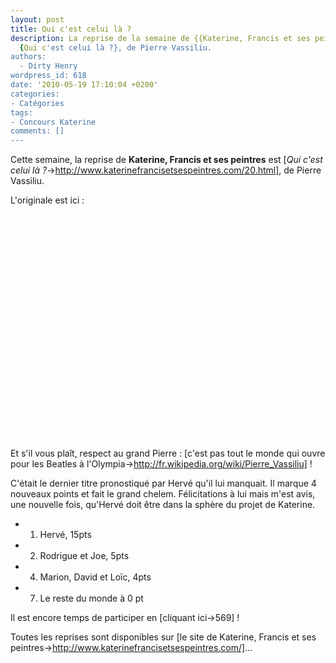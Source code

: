 ```yaml
---
layout: post
title: Qui c'est celui là ?
description: La reprise de la semaine de {{Katerine, Francis et ses peintres}} est
  {Qui c'est celui là ?}, de Pierre Vassiliu.
authors:
  - Dirty Henry
wordpress_id: 618
date: '2010-05-19 17:10:04 +0200'
categories:
- Catégories
tags:
- Concours Katerine
comments: []
---
```

Cette semaine, la reprise de __Katerine, Francis et ses peintres__ est [*Qui c'est celui là ?*->http://www.katerinefrancisetsespeintres.com/20.html], de Pierre Vassiliu.

L'originale est ici :

<object width="480" height="360"><param name="movie" value="http://www.dailymotion.com/swf/video/xdi2a"></param><param name="allowFullScreen" value="true"></param><param name="allowScriptAccess" value="always"></param><embed type="application/x-shockwave-flash" src="http://www.dailymotion.com/swf/video/xdi2a" width="480" height="360" allowfullscreen="true" allowscriptaccess="always"></embed></object>

Et s'il vous plaît, respect au grand Pierre : [c'est pas tout le monde qui ouvre pour les Beatles à l'Olympia->http://fr.wikipedia.org/wiki/Pierre_Vassiliu] !

C'était le dernier titre pronostiqué par Hervé qu'il lui manquait. Il marque 4 nouveaux points et fait le grand chelem. Félicitations à lui mais m'est avis, une nouvelle fois, qu'Hervé doit être dans la sphère du projet de Katerine.

- 1. Hervé, 15pts
- 2. Rodrigue et Joe, 5pts
- 4. Marion, David et Loïc, 4pts
- 7. Le reste du monde à 0 pt

Il est encore temps de participer en [cliquant ici->569] !

Toutes les reprises sont disponibles sur [le site de Katerine, Francis et ses peintres->http://www.katerinefrancisetsespeintres.com/]...
